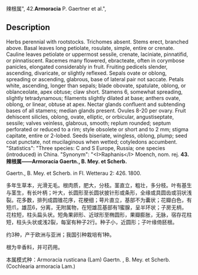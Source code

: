 辣根属",
42.**Armoracia** P. Gaertner et al.",

## Description
Herbs perennial with rootstocks. Trichomes absent. Stems erect, branched above. Basal leaves long petiolate, rosulate, simple, entire or crenate. Cauline leaves petiolate or uppermost sessile, crenate, laciniate, pinnatifid, or pinnatiscent. Racemes many flowered, ebracteate, often in corymbose panicles, elongated considerably in fruit. Fruiting pedicels slender, ascending, divaricate, or slightly reflexed. Sepals ovate or oblong, spreading or ascending, glabrous, base of lateral pair not saccate. Petals white, ascending, longer than sepals; blade obovate, spatulate, oblong, or oblanceolate, apex obtuse; claw short. Stamens 6, somewhat spreading, slightly tetradynamous; filaments slightly dilated at base; anthers ovate, oblong, or linear, obtuse at apex. Nectar glands confluent and subtending bases of all stamens; median glands present. Ovules 8-20 per ovary. Fruit dehiscent silicles, oblong, ovate, elliptic, or orbicular, angustiseptate, sessile; valves veinless, glabrous, smooth; replum rounded; septum perforated or reduced to a rim; style obsolete or short and to 2 mm; stigma capitate, entire or 2-lobed. Seeds biseriate, wingless, oblong, plump; seed coat punctate, not mucilaginous when wetted; cotyledons accumbent.
  "Statistics": "Three species: C and S Europe, Russia; one species (introduced) in China.
  "Synonym": "&lt;I&gt;Raphanis&lt;/I&gt; Moench, nom. rej.
**43. 辣根属——Armoracia Gaertn., B. Mey. et Scherb.**

Gaertn., B. Mey. et Scherb. in Fl. Wetterau 2: 426. 1800.

多年生草本，光滑无毛。根肉质，肥大，分枝。茎直立，粗壮，多分枝。叶有基生与茎生，有长叶柄；叶大，长圆形至长圆状披针形或条形，全缘或具圆齿或羽状浅裂。花多数，排列成圆锥花序，花梗细；萼片直立，基部不为囊状；花瓣白色，有短爪，雄蕊6，分离，无附属物，在短雄蕊基部有1蜜腺，呈半环状；子房无柄，花柱短，柱头扁头状。短角果卵形、近球形至椭圆形，果瓣膨胀，无脉，宿存花柱短，柱头头状或浅2裂，每室有种子2行。种子小，近圆形；子叶缘倚胚根。

约3种，产于欧洲与亚洲；我国引种栽培有1种。

根为辛香料，并可药用。

本属模式种：Armoracia rusticana (Lam) Gaertn. , B. Mey. et Scherb. (Cochlearia armoracia Lam.)
